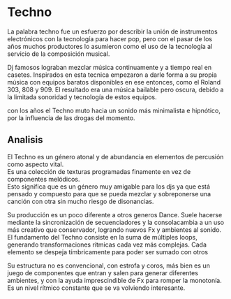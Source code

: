 
# Techno


La palabra techno fue un esfuerzo por describir la unión de instrumentos electrónicos con la tecnología para hacer pop, pero con el pasar de los años muchos productores lo asumieron como el uso de la tecnología al servicio de la composición musical. 

Dj famosos lograban mezclar música continuamente y a tiempo real en casetes. 
Inspirados en esta tecnica empezaron a darle forma a su propia música con equipos baratos disponibles en ese entonces, como el Roland 303, 808 y 909.  El resultado era una música bailable pero oscura, debido a la limitada sonoridad y tecnología de estos equipos.

con los años el Techno muto hacia un sonido más minimalista e hipnótico, por la influencia de las drogas del momento.

## Analisis

El Techno es un género atonal y de abundancia en elementos de percusión como aspecto vital.  
Es una colección de texturas programadas finamente en vez de componentes melódicos.  
Esto significa que es un género muy amigable para los djs ya que está pensado y compuesto para que se pueda mezclar y sobreponerse una canción con otra sin mucho riesgo de disonancias.   


Su producción es un poco diferente a otros generos Dance.  Suele hacerse mediante la sincronización de secuenciadores y la  consolacambia a un uso más creativo que conservador, logrando nuevos Fx y ambientes al sonido.  
El fundamento del Techno consiste en la suma de múltiples loops, generando transformaciones rítmicas cada vez más complejas. 
Cada elemento se despeja tímbricamente para poder ser sumado con otros

Su estructura no es convencional, con estrofa y coros,  más bien es un  juego de componentes que entran y salen para generar  diferentes ambientes, y con la ayuda imprescindible de Fx para romper la monotonía.  
Es un nivel rítmico constante que se va volviendo interesante.  
